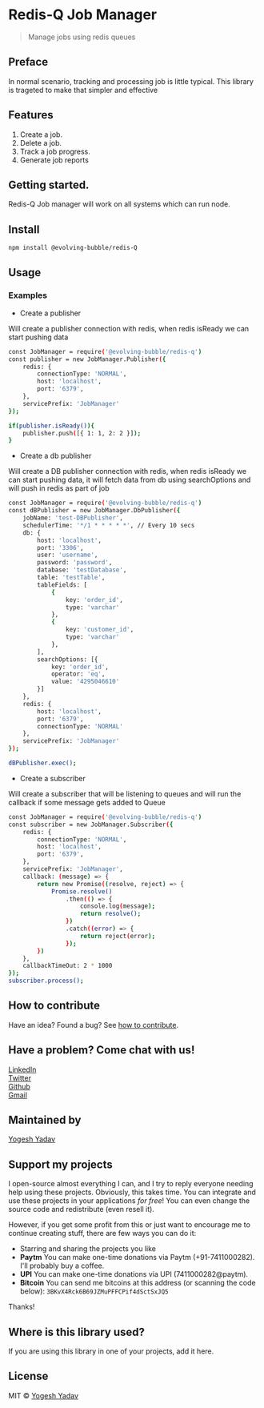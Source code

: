 # Redis-Q Job Manager
> Manage jobs using redis queues

## Preface
In normal scenario, tracking and processing job is little typical. This library is trageted to make that simpler and effective

## Features
1. Create a job.
2. Delete a job.
3. Track a job progress.
4. Generate job reports

## Getting started.
Redis-Q Job manager will work on all systems which can run node.

## Install
```bash
npm install @evolving-bubble/redis-Q
```

## Usage

### Examples

 - Create a publisher

Will create a publisher connection with redis, when redis isReady we can start pushing data

```bash
const JobManager = require('@evolving-bubble/redis-q')
const publisher = new JobManager.Publisher({
    redis: {
        connectionType: 'NORMAL',
        host: 'localhost',
        port: '6379',
    },
    servicePrefix: 'JobManager'
});

if(publisher.isReady()){
    publisher.push([{ 1: 1, 2: 2 }]);
}
```

 - Create a db publisher

Will create a DB publisher connection with redis, when redis isReady we can start pushing data, it will fetch data from db using searchOptions and will push in redis as part of job


```bash
const JobManager = require('@evolving-bubble/redis-q')
const dBPublisher = new JobManager.DbPublisher({
    jobName: 'test-DBPublisher',
    schedulerTime: '*/1 * * * * *', // Every 10 secs
    db: {
        host: 'localhost',
        port: '3306',
        user: 'username',
        password: 'password',
        database: 'testDatabase',
        table: 'testTable',
        tableFields: [
            {
                key: 'order_id',
                type: 'varchar'
            },
            {
                key: 'customer_id',
                type: 'varchar'
            },
        ],
        searchOptions: [{
            key: 'order_id',
            operator: 'eq',
            value: '4295046610'
        }]
    },
    redis: {
        host: 'localhost',
        port: '6379',
        connectionType: 'NORMAL'
    },
    servicePrefix: 'JobManager'
});

dBPublisher.exec();
```

 - Create a subscriber

 Will create a subscriber that will be listening to queues and will run the callback if some message gets added to Queue

```bash
const JobManager = require('@evolving-bubble/redis-q')
const subscriber = new JobManager.Subscriber({
    redis: {
        connectionType: 'NORMAL',
        host: 'localhost',
        port: '6379',
    },
    servicePrefix: 'JobManager',
    callback: (message) => {
        return new Promise((resolve, reject) => {
            Promise.resolve()
                .then(() => {
                    console.log(message);
                    return resolve();
                })
                .catch((error) => {
                    return reject(error);
                });
        })
    },
    callbackTimeOut: 2 * 1000
});
subscriber.process();
```

## How to contribute
Have an idea? Found a bug? See [how to contribute][contributing].

## Have a problem? Come chat with us! ##
[LinkedIn](https://www.linkedin.com/in/yogeshyadav108098)<br />
[Twitter](https://twitter.com/Yogeshyadav098)<br />
[Github](https://github.com/yogeshyadav108098)<br />
[Gmail](<mailto:yogeshyadav108098@gmail.com>)

## Maintained by ##
[Yogesh Yadav](https://www.linkedin.com/in/yogeshyadav108098/)

## Support my projects

I open-source almost everything I can, and I try to reply everyone needing help using these projects. Obviously,
this takes time. You can integrate and use these projects in your applications *for free*! You can even change the source code and redistribute (even resell it).

However, if you get some profit from this or just want to encourage me to continue creating stuff, there are few ways you can do it:

 - Starring and sharing the projects you like
 - **Paytm** You can make one-time donations via Paytm (+91-7411000282). I'll probably buy a coffee.
 - **UPI** You can make one-time donations via UPI (7411000282@paytm).
 - **Bitcoin** You can send me bitcoins at this address (or scanning the code below): `3BKvX4Rck6B69JZMuPFFCPif4dSctSxJQ5`

Thanks!


## Where is this library used?
If you are using this library in one of your projects, add it here.


## License
MIT © [Yogesh Yadav](https://www.linkedin.com/in/yogeshyadav108098/)

[contributing]: /CONTRIBUTING.md
